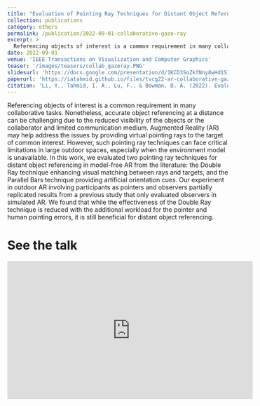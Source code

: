 ```yaml
---
title: "Evaluation of Pointing Ray Techniques for Distant Object Referencing in Model-Free Outdoor Collaborative Augmented Reality"
collection: publications
category: others
permalink: /publication/2022-09-01-collaborative-gaze-ray
excerpt: >
  Referencing objects of interest is a common requirement in many collaborative tasks. Nonetheless, accurate object referencing at a distance can be challenging due to the reduced visibility of the objects or the collaborator and limited communication medium. Augmented Reality (AR) may help address the issues by providing virtual pointing rays to the target of common interest. However, such pointing ray techniques can face critical limitations in large outdoor spaces, especially when the environment model is unavailable. In this work, we evaluated two pointing ray techniques for distant object referencing in model-free AR from the literature: the Double Ray technique enhancing visual matching between rays and targets, and the Parallel Bars technique providing artificial orientation cues. Our experiment in outdoor AR involving participants as pointers and observers partially replicated results from a previous study that only evaluated observers in simulated AR. We found that while the effectiveness of the Double Ray technique is reduced with the additional workload for the pointer and human pointing errors, it is still beneficial for distant object referencing.
date: 2022-09-01
venue: 'IEEE Transactions on Visualization and Computer Graphics'
teaser: '/images/teasers/collab_gazeray.PNG'
slidesurl: 'https://docs.google.com/presentation/d/1KCD3SoZkfNny8wHd1S1GauzTGEDHcF2Z'
paperurl: 'https://iatahmid.github.io/files/tvcg22-ar-collaborative-gazeray.pdf'
citation: 'Li, Y., Tahmid, I. A., Lu, F., & Bowman, D. A. (2022). Evaluation of pointing ray techniques for distant object referencing in model-free outdoor collaborative augmented reality. IEEE Transactions on Visualization and Computer Graphics, 28(11), 3896-3906.'
---
```


Referencing objects of interest is a common requirement in many collaborative tasks. Nonetheless, accurate object referencing at a distance can be challenging due to the reduced visibility of the objects or the collaborator and limited communication medium. Augmented Reality (AR) may help address the issues by providing virtual pointing rays to the target of common interest. However, such pointing ray techniques can face critical limitations in large outdoor spaces, especially when the environment model is unavailable. In this work, we evaluated two pointing ray techniques for distant object referencing in model-free AR from the literature: the Double Ray technique enhancing visual matching between rays and targets, and the Parallel Bars technique providing artificial orientation cues. Our experiment in outdoor AR involving participants as pointers and observers partially replicated results from a previous study that only evaluated observers in simulated AR. We found that while the effectiveness of the Double Ray technique is reduced with the additional workload for the pointer and human pointing errors, it is still beneficial for distant object referencing.

See the talk
============
<iframe width="560" height="315" src="https://www.youtube.com/embed/urpi8WnO0pg?si=2326RUE96RLuxkMF" title="YouTube video player" frameborder="0" allow="accelerometer; autoplay; clipboard-write; encrypted-media; gyroscope; picture-in-picture; web-share" referrerpolicy="strict-origin-when-cross-origin" allowfullscreen></iframe>